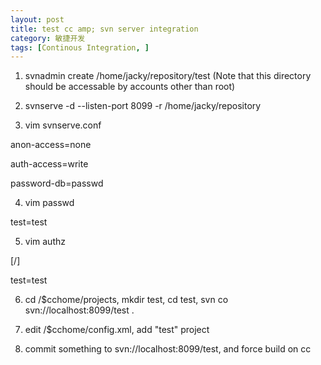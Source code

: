 ```yaml
---
layout: post
title: test cc amp; svn server integration
category: 敏捷开发
tags: [Continous Integration, ]
---
```

1. svnadmin create /home/jacky/repository/test (Note that this directory should be accessable by accounts other than root)

2. svnserve -d --listen-port 8099 -r /home/jacky/repository

3. vim svnserve.conf

anon-access=none

auth-access=write

password-db=passwd

4. vim passwd

test=test

5. vim authz

[/]

test=test

6. cd /$cchome/projects, mkdir test, cd test, svn co svn://localhost:8099/test .

7. edit /$cchome/config.xml, add "test" project

8. commit something to svn://localhost:8099/test, and force build on cc
